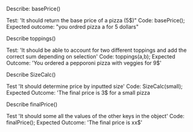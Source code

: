 Describe: basePrice()

Test: 'It should return the base price of a pizza (5$)"
Code: basePrice();
Expected outcome: "you ordred pizza a for 5 dollars"

Describe toppings()

Test: 'It should be able to account for two different toppings and add the correct sum depending on selection'
Code: toppings(a,b);
Expected Outcome: 'You ordered a pepporoni pizza with veggies for 9$'

Describe SizeCalc()

Test 'It should determine price by inputted size'
Code: SizeCalc(small);
Expected Outcome: 'The final price is 3$ for a small pizza

Describe finalPrice()

Test 'It should some all the values of the other keys in the object'
Code: finalPrice();
Expected Outcome: 'The final price is xx$'